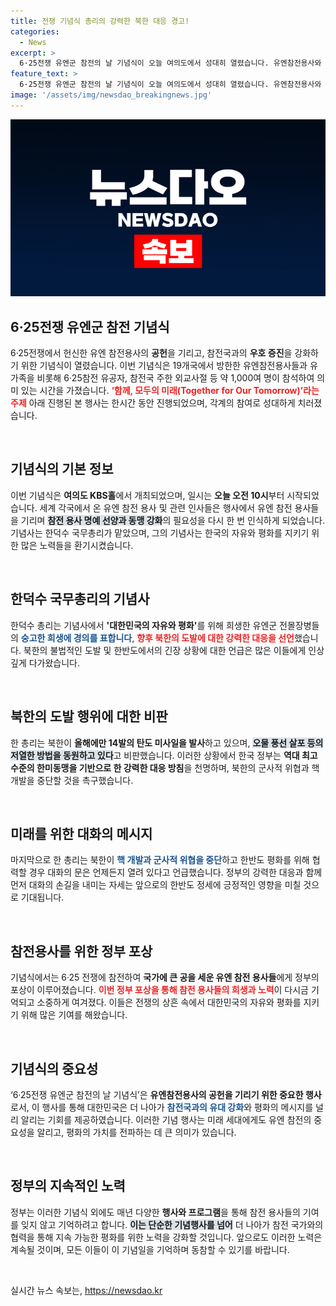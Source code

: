 ```yaml
---
title: 전쟁 기념식 총리의 강력한 북한 대응 경고!
categories:
  - News
excerpt: >
  6·25전쟁 유엔군 참전의 날 기념식이 오늘 여의도에서 성대히 열렸습니다. 유엔참전용사와 유가족 등 1,000여 명이 참석한 가운데, 한 총리는 북한 도발에 대한 강력 대응을 강조하며 평화 대화를 위한 문을 열어둘 것이라 전했습니다.
feature_text: >
  6·25전쟁 유엔군 참전의 날 기념식이 오늘 여의도에서 성대히 열렸습니다. 유엔참전용사와 유가족 등 1,000여 명이 참석한 가운데, 한 총리는 북한 도발에 대한 강력 대응을 강조하며 평화 대화를 위한 문을 열어둘 것이라 전했습니다.
image: '/assets/img/newsdao_breakingnews.jpg'
---
```


<p><img src="/assets/img/newsdao_breakingnews.jpg" alt="flaretime 속보" /></p>

<h2 data-ke-size="size26">6·25전쟁 유엔군 참전 기념식</h2>

<p data-ke-size="size16">6·25전쟁에서 헌신한 유엔 참전용사의 <b>공헌</b>을 기리고, 참전국과의 <b>우호 증진</b>을 강화하기 위한 기념식이 열렸습니다. 이번 기념식은 19개국에서 방한한 유엔참전용사들과 유가족을 비롯해 6‧25참전 유공자, 참전국 주한 외교사절 등 약 1,000여 명이 참석하여 의미 있는 시간을 가졌습니다. <b><span style="color: #ee2323;">‘함께, 모두의 미래(Together for Our Tomorrow)’라는 주제</span></b> 아래 진행된 본 행사는 한시간 동안 진행되었으며, 각계의 참여로 성대하게 치러졌습니다.</p>

<p data-ke-size="size16">&nbsp;</p>

<h2 data-ke-size="size26">기념식의 기본 정보</h2>

<p data-ke-size="size16">이번 기념식은 <b>여의도 KBS홀</b>에서 개최되었으며, 일시는 <b>오늘 오전 10시</b>부터 시작되었습니다. 세계 각국에서 온 유엔 참전 용사 및 관련 인사들은 행사에서 유엔 참전 용사들을 기리며 <b><span style="background-color: #21538527;">참전 용사 명예 선양과 동맹 강화</span></b>의 필요성을 다시 한 번 인식하게 되었습니다. 기념사는 한덕수 국무총리가 맡았으며, 그의 기념사는 한국의 자유와 평화를 지키기 위한 많은 노력들을 환기시켰습니다.</p>

<p data-ke-size="size16">&nbsp;</p>

<h2 data-ke-size="size26">한덕수 국무총리의 기념사</h2>

<p data-ke-size="size16">한덕수 총리는 기념사에서 <b>'대한민국의 자유와 평화'</b>를 위해 희생한 유엔군 전몰장병들의 <b><span style="color: #1a5490;">숭고한 희생에 경의를 표합니다</span></b>, <b><span style="color: #ee2323;">향후 북한의 도발에 대한 강력한 대응을 선언</span></b>했습니다. 북한의 불법적인 도발 및 한반도에서의 긴장 상황에 대한 언급은 많은 이들에게 인상 깊게 다가왔습니다.</p>

<p data-ke-size="size16">&nbsp;</p>

<h2 data-ke-size="size26"> 북한의 도발 행위에 대한 비판</h2>

<p data-ke-size="size16">한 총리는 북한이 <b>올해에만 14발의 탄도 미사일을 발사</b>하고 있으며, <b><span style="background-color: #21538527;">오물 풍선 살포 등의 저열한 방법을 동원하고 있다</span></b>고 비판했습니다. 이러한 상황에서 한국 정부는 <b>역대 최고 수준의 한미동맹을 기반으로 한 강력한 대응 방침</b>을 천명하며, 북한의 군사적 위협과 핵 개발을 중단할 것을 촉구했습니다.</p>

<p data-ke-size="size16">&nbsp;</p>

<h2 data-ke-size="size26">미래를 위한 대화의 메시지</h2>

<p data-ke-size="size16">마지막으로 한 총리는 북한이 <b><span style="color: #1a5490;">핵 개발과 군사적 위협을 중단</span></b>하고 한반도 평화를 위해 협력할 경우 대화의 문은 언제든지 열려 있다고 언급했습니다. 정부의 강력한 대응과 함께 먼저 대화의 손길을 내미는 자세는 앞으로의 한반도 정세에 긍정적인 영향을 미칠 것으로 기대됩니다.</p>

<p data-ke-size="size16">&nbsp;</p>

<h2 data-ke-size="size26">참전용사를 위한 정부 포상</h2>

<p data-ke-size="size16">기념식에서는 6·25 전쟁에 참전하여 <b>국가에 큰 공을 세운 유엔 참전 용사들</b>에게 정부의 포상이 이루어졌습니다. <b><span style="color: #ee2323;">이번 정부 포상을 통해 참전 용사들의 희생과 노력</span></b>이 다시금 기억되고 소중하게 여겨졌다. 이들은 전쟁의 상흔 속에서 대한민국의 자유와 평화를 지키기 위해 많은 기여를 해왔습니다.</p>

<p data-ke-size="size16">&nbsp;</p>

<h2 data-ke-size="size26">기념식의 중요성</h2>

<p data-ke-size="size16">‘6·25전쟁 유엔군 참전의 날 기념식’은 <b>유엔참전용사의 공헌을 기리기 위한 중요한 행사</b>로서, 이 행사를 통해 대한민국은 더 나아가 <b><span style="color: #1a5490;">참전국과의 유대 강화</span></b>와 평화의 메시지를 널리 알리는 기회를 제공하였습니다. 이러한 기념 행사는 미래 세대에게도 유엔 참전의 중요성을 알리고, 평화의 가치를 전파하는 데 큰 의미가 있습니다.</p>

<p data-ke-size="size16">&nbsp;</p>

<h2 data-ke-size="size26">정부의 지속적인 노력</h2>

<p data-ke-size="size16">정부는 이러한 기념식 외에도 매년 다양한 <b>행사와 프로그램</b>을 통해 참전 용사들의 기여를 잊지 않고 기억하려고 합니다. <b><span style="background-color: #21538527;">이는 단순한 기념행사를 넘어</span></b> 더 나아가 참전 국가와의 협력을 통해 지속 가능한 평화를 위한 노력을 강화할 것입니다. 앞으로도 이러한 노력은 계속될 것이며, 모든 이들이 이 기념일을 기억하며 동참할 수 있기를 바랍니다.</p>

<p data-ke-size="size16">&nbsp;</p>
실시간 뉴스 속보는, <a href="https://newsdao.kr" rel="dofollow">https://newsdao.kr</a>


